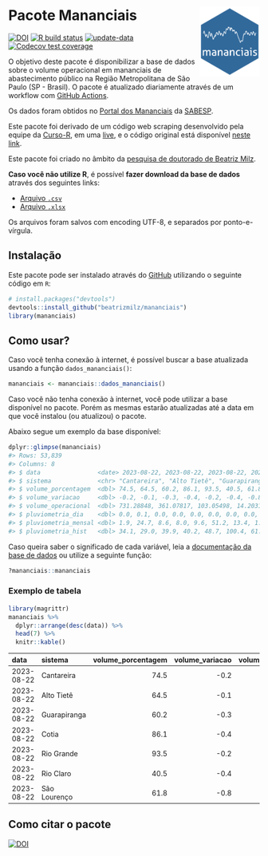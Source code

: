 
<!-- README.md is generated from README.Rmd. Please edit that file -->

# Pacote Mananciais <img src="man/figures/hexlogo.png" align="right" width = "120px"/>

<!-- badges: start -->

[![DOI](https://zenodo.org/badge/DOI/10.5281/zenodo.4733056.svg)](https://doi.org/10.5281/zenodo.4733056)
[![R build
status](https://github.com/beatrizmilz/mananciais/workflows/R-CMD-check/badge.svg)](https://github.com/beatrizmilz/mananciais/actions)
[![update-data](https://github.com/beatrizmilz/mananciais/actions/workflows/2-update_data.yaml/badge.svg)](https://github.com/beatrizmilz/mananciais/actions/workflows/2-update_data.yaml)
[![Codecov test
coverage](https://codecov.io/gh/beatrizmilz/mananciais/branch/master/graph/badge.svg)](https://codecov.io/gh/beatrizmilz/mananciais?branch=master)
<!-- badges: end -->

O objetivo deste pacote é disponibilizar a base de dados sobre o volume
operacional em mananciais de abastecimento público na Região
Metropolitana de São Paulo (SP - Brasil). O pacote é atualizado
diariamente através de um workflow com [GitHub
Actions](https://github.com/beatrizmilz/mananciais/actions).

Os dados foram obtidos no [Portal dos
Mananciais](http://mananciais.sabesp.com.br/Situacao) da
[SABESP](http://site.sabesp.com.br/site/Default.aspx).

Este pacote foi derivado de um código web scraping desenvolvido pela
equipe da [Curso-R](https://www.curso-r.com/), em uma
[live](https://youtu.be/jvZIxrMmOcQ), e o código original está
disponível [neste
link](https://github.com/curso-r/lives/blob/master/drafts/20200730_scraper_sabesp.R).

Este pacote foi criado no âmbito da [pesquisa de doutorado de Beatriz
Milz](https://beatrizmilz.github.io/tese/).

**Caso você não utilize R**, é possível **fazer download da base de
dados** através dos seguintes links:

- [Arquivo
  `.csv`](https://github.com/beatrizmilz/mananciais/raw/master/inst/extdata/mananciais.csv)
- [Arquivo
  `.xlsx`](https://github.com/beatrizmilz/mananciais/blob/master/inst/extdata/mananciais.xlsx?raw=true)

Os arquivos foram salvos com encoding UTF-8, e separados por
ponto-e-vírgula.

## Instalação

Este pacote pode ser instalado através do [GitHub](https://github.com/)
utilizando o seguinte código em `R`:

``` r
# install.packages("devtools")
devtools::install_github("beatrizmilz/mananciais")
library(mananciais)
```

## Como usar?

Caso você tenha conexão à internet, é possível buscar a base atualizada
usando a função `dados_mananciais()`:

``` r
mananciais <- mananciais::dados_mananciais() 
```

Caso você não tenha conexão à internet, você pode utilizar a base
disponível no pacote. Porém as mesmas estarão atualizadas até a data em
que você instalou (ou atualizou) o pacote.

Abaixo segue um exemplo da base disponível:

``` r
dplyr::glimpse(mananciais)
#> Rows: 53,839
#> Columns: 8
#> $ data                <date> 2023-08-22, 2023-08-22, 2023-08-22, 2023-08-22, 2…
#> $ sistema             <chr> "Cantareira", "Alto Tietê", "Guarapiranga", "Cotia…
#> $ volume_porcentagem  <dbl> 74.5, 64.5, 60.2, 86.1, 93.5, 40.5, 61.8, 74.7, 64…
#> $ volume_variacao     <dbl> -0.2, -0.1, -0.3, -0.4, -0.2, -0.4, -0.8, -0.2, -0…
#> $ volume_operacional  <dbl> 731.28848, 361.07817, 103.05498, 14.20311, 104.891…
#> $ pluviometria_dia    <dbl> 0.0, 0.1, 0.0, 0.0, 0.0, 0.0, 0.0, 0.0, 0.0, 0.0, …
#> $ pluviometria_mensal <dbl> 1.9, 24.7, 8.6, 8.0, 9.6, 51.2, 13.4, 1.9, 24.6, 8…
#> $ pluviometria_hist   <dbl> 34.1, 29.0, 39.9, 40.2, 48.7, 100.4, 61.3, 34.1, 2…
```

Caso queira saber o significado de cada variável, leia a [documentação
da base de
dados](https://beatrizmilz.github.io/mananciais/reference/mananciais.html)
ou utilize a seguinte função:

``` r
?mananciais::mananciais
```

### Exemplo de tabela

``` r
library(magrittr)
mananciais %>% 
  dplyr::arrange(desc(data)) %>% 
  head(7) %>%
  knitr::kable()
```

| data       | sistema      | volume_porcentagem | volume_variacao | volume_operacional | pluviometria_dia | pluviometria_mensal | pluviometria_hist |
|:-----------|:-------------|-------------------:|----------------:|-------------------:|-----------------:|--------------------:|------------------:|
| 2023-08-22 | Cantareira   |               74.5 |            -0.2 |          731.28848 |              0.0 |                 1.9 |              34.1 |
| 2023-08-22 | Alto Tietê   |               64.5 |            -0.1 |          361.07817 |              0.1 |                24.7 |              29.0 |
| 2023-08-22 | Guarapiranga |               60.2 |            -0.3 |          103.05498 |              0.0 |                 8.6 |              39.9 |
| 2023-08-22 | Cotia        |               86.1 |            -0.4 |           14.20311 |              0.0 |                 8.0 |              40.2 |
| 2023-08-22 | Rio Grande   |               93.5 |            -0.2 |          104.89173 |              0.0 |                 9.6 |              48.7 |
| 2023-08-22 | Rio Claro    |               40.5 |            -0.4 |            5.53504 |              0.0 |                51.2 |             100.4 |
| 2023-08-22 | São Lourenço |               61.8 |            -0.8 |           54.92536 |              0.0 |                13.4 |              61.3 |

## Como citar o pacote

[![DOI](https://zenodo.org/badge/DOI/10.5281/zenodo.4733056.svg)](https://doi.org/10.5281/zenodo.4733056)
